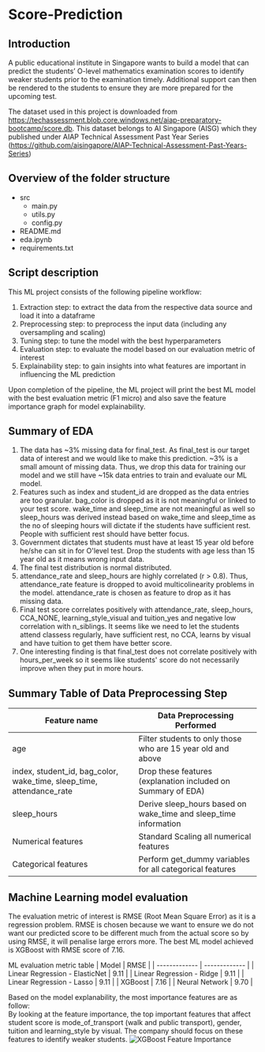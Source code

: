 # Score-Prediction

## Introduction
A public educational institute in Singapore wants to build a model that can predict the students’ O-level mathematics examination scores to identify weaker students prior to the examination timely. Additional support can then be rendered to the students to ensure they are more prepared for the upcoming test.

The dataset used in this project is downloaded from https://techassessment.blob.core.windows.net/aiap-preparatory-bootcamp/score.db. This dataset belongs to AI Singapore (AISG) which they published under AIAP Technical Assessment Past Year Series (https://github.com/aisingapore/AIAP-Technical-Assessment-Past-Years-Series)

## Overview of the folder structure
- src
  - main.py
  - utils.py
  - config.py
- README.md
- eda.ipynb
- requirements.txt

## Script description
This ML project consists of the following pipeline workflow:
1. Extraction step: to extract the data from the respective data source and load it into a dataframe
2. Preprocessing step: to preprocess the input data (including any oversampling and scaling)
3. Tuning step: to tune the model with the best hyperparameters
4. Evaluation step: to evaluate the model based on our evaluation metric of interest
5. Explainability step: to gain insights into what features are important in influencing the ML prediction

Upon completion of the pipeline, the ML project will print the best ML model with the best evaluation metric (F1 micro) and also save the feature importance graph for model explainability.

## Summary of EDA
1. The data has ~3% missing data for final_test. As final_test is our target data of interest and we would like to make this prediction. ~3% is a small amount of missing data. Thus, we drop this data for training our model and we still have ~15k data entries to train and evaluate our ML model.
2. Features such as index and student_id are dropped as the data entries are too granular. bag_color is dropped as it is not meaningful or linked to your test score. wake_time and sleep_time are not meaningful as well so sleep_hours was derived instead based on wake_time and sleep_time as the no of sleeping hours will dictate if the students have sufficient rest. People with sufficient rest should have better focus.
3. Government dictates that students must have at least 15 year old before he/she can sit in for O'level test. Drop the students with age less than 15 year old as it means wrong input data.
4. The final test distribution is normal distributed.
5. attendance_rate and sleep_hours are highly correlated (r > 0.8). Thus, attendance_rate feature is dropped to avoid multicolinearity problems in the model. attendance_rate is chosen as feature to drop as it has missing data.
6. Final test score correlates positively with attendance_rate, sleep_hours, CCA_NONE, learning_style_visual and tuition_yes and negative low correlation with n_siblings. It seems like we need to let the students attend classess regularly, have sufficient rest, no CCA, learns by visual and have tuition to get them have better score.
7. One interesting finding is that final_test does not correlate positively with hours_per_week so it seems like students' score do not necessarily improve when they put in more hours.

## Summary Table of Data Preprocessing Step
| Feature name  | Data Preprocessing Performed |
| ------------- | ------------- |
| age  | Filter students to only those who are 15 year old and above  |
| index, student_id, bag_color, wake_time, sleep_time, attendance_rate  | Drop these features (explanation included on Summary of EDA) |
| sleep_hours  | Derive sleep_hours based on wake_time and sleep_time information  |
| Numerical features  | Standard Scaling all numerical features  |
| Categorical features  | Perform get_dummy variables for all categorical features  |

## Machine Learning model evaluation
The evaluation metric of interest is RMSE (Root Mean Square Error) as it is a regression problem. RMSE is chosen because we want to ensure we do not want our predicted score to be different much from the actual score so by using RMSE, it will penalise large errors more.
The best ML model achieved is XGBoost with RMSE score of 7.16.

ML evaluation metric table
| Model  | RMSE  |
| ------------- | ------------- |
| Linear Regression - ElasticNet  | 9.11  |
| Linear Regression - Ridge  | 9.11  |
| Linear Regression - Lasso  | 9.11  |
| XGBoost  | 7.16  |
| Neural Network  | 9.70  |

Based on the model explanability, the most importance features are as follow: <br />
By looking at the feature importance, the top important features that affect student score is mode_of_transport (walk and public transport), gender, tuition and learning_style by visual.
The company should focus on these features to identify weaker students.
![XGBoost Feature Importance](https://github.com/filbert11/Score-Prediction/blob/main/src/XGBoost%20Feature%20Importance.png)
